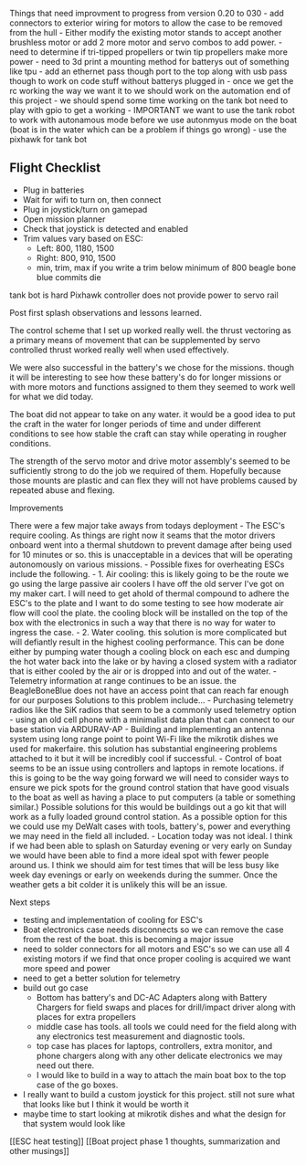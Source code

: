 Things that need improvment to progress from version 0.20 to 030
\- add connectors to exterior wiring for motors to allow the case to be removed from the hull
\- Either modify the existing motor stands to accept another brushless motor or add 2 more motor and servo combos to add power.
\- need to determine if tri-tipped propellers or twin tip propellers make more power
\- need to 3d print a mounting method for batterys out of something like tpu
\- add an ethernet pass though port to the top along with usb pass though to work on code stuff without batterys plugged in
\- once we get the rc working the way we want it to we should work on the automation end of this project
\- we should spend some time working on the tank bot need to play with gpio to get a working
\- IMPORTANT we want to use the tank robot to work with autonamous mode before we use autonmyus mode on the boat (boat is in the water which can be a problem if things go wrong)
\- use the pixhawk for tank bot

## Flight Checklist

- Plug in batteries
- Wait for wifi to turn on, then connect
- Plug in joystick/turn on gamepad
- Open mission planner
- Check that joystick is detected and enabled
- Trim values vary based on ESC:
  - Left: 800, 1180, 1500
  - Right: 800, 910, 1500
  - min, trim, max if you write a trim below minimum of 800 beagle bone blue commits die

tank bot is hard
Pixhawk controller does not provide power to servo rail

Post  first splash observations and lessons learned.

The control scheme that I set up worked really well. the thrust vectoring as a primary means of movement that can be supplemented by servo controlled thrust worked really well when used effectively.

We were also successful in the battery's we chose for the missions. though it will be interesting to see how these battery's do for longer missions or with more motors and functions assigned to them they seemed to work well for what we did today.

The boat did not appear to take on any water. it would be a good idea to put the craft in the water for longer periods of time and under different conditions to see how stable the craft can stay while operating in rougher conditions.

The strength of the servo motor and drive motor assembly's seemed to be sufficiently strong to do the job we required of them. Hopefully because those mounts are plastic and can flex they will not have problems caused by repeated abuse and flexing.

Improvements

There were a few major take aways from todays deployment
\- The ESC's require cooling. As things are right now it seams that the motor drivers onboard went into a thermal shutdown to prevent damage after being used for 10 minutes or so. this is unacceptable in a devices that will be operating autonomously on various missions.
\- Possible fixes for overheating ESCs include the following.
\- 1. Air cooling: this is likely going to be the route we go using the large passive air coolers I have off the old server I've got on my maker cart. I will need to get ahold of thermal compound to adhere the ESC's to the plate and I want to do some testing to see how moderate air flow will cool the plate. the cooling block will be installed on the top of the box with the electronics in such a way that there is no way for water to ingress the case.
\- 2. Water cooling. this solution is more complicated but will defiantly result in the highest cooling performance. This can be done either by pumping water though a cooling block on each esc and dumping the hot water back into the lake or by having a closed system with a radiator that is either cooled by the air or is dropped into and out of the water.
\- Telemetry information at range continues to be an issue. the BeagleBoneBlue does not have an access point that can reach far enough for our purposes Solutions to this problem include...
\- Purchasing telemetry radios like the SiK radios that seem to be a commonly used telemetry option
\- using an old cell phone with a minimalist data plan that can connect to our base station via ARDURAV-AP
\- Building and implementing an antenna system using long range point to point Wi-Fi like the mikrotik dishes we used for makerfaire. this solution has substantial engineering problems attached to it but it will be incredibly cool if successful.
\- Control of boat seems to be an issue using controllers and laptops in remote locations. if this is going to be the way going forward we will need to consider ways to ensure we pick spots for the ground control station that have good visuals to the boat as well as having a place to put computers (a table or something similar.)  Possible solutions for this would be buildings out a go kit that will work as a fully loaded ground control station. As a possible option for this we could use my DeWalt cases with tools, battery's, power and everything we may need in the field all included.
\- Location today was not ideal. I think if we had been able to splash on Saturday evening or very early on Sunday we would have been able to find a more ideal spot with fewer people around us. I think we should aim for test times that will be less busy like week day evenings or early on weekends during the summer. Once the weather gets a bit colder it is unlikely this will be an issue.

Next steps

- testing and implementation of cooling for ESC's
- Boat electronics case needs disconnects so we can remove the case from the rest of the boat. this is becoming a major issue
- need to solder connectors for all motors and ESC's so we can use all 4 existing motors if we find that once proper cooling is acquired we want more speed and power
- need to get a better solution for telemetry
- build out go case 
  - Bottom has battery's and DC-AC Adapters along with Battery Chargers for field swaps and places for drill/impact driver along with places for extra propellers
  - middle case has tools. all tools we could need for the field along with any electronics test measurement and diagnostic tools.
  - top case has places for laptops, controllers, extra monitor, and phone chargers along with any other delicate electronics we may need out there.
  - I would like to build in a way to attach the main boat box to the top case of the go boxes.
- I really want to build a custom joystick for this project. still not sure what that looks like but I think it would be worth it
- maybe time to start looking at mikrotik dishes and what the design for that system would look like

[[ESC heat testing]]
[[Boat project phase 1 thoughts, summarization and other musings]]